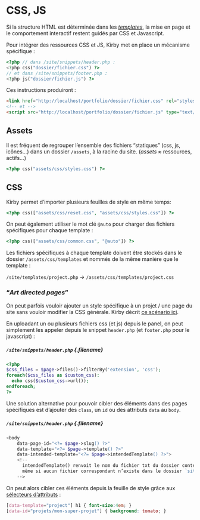 # CSS, JS

Si la structure HTML est déterminée dans les *[templates](../templates)*, la mise en page et le comportement interactif restent guidés par CSS et Javascript.

Pour intégrer des ressources CSS et JS, Kirby met en place un mécanisme spécifique :

```php
<?php // dans /site/snippets/header.php :
<?php css("dossier/fichier.css") ?>
// et dans /site/snippets/footer.php :
<?php js("dossier/fichier.js") ?>
```

Ces instructions produiront :

```html
<link href="http://localhost/portfolio/dossier/fichier.css" rel="stylesheet">
<!-- et -->
<script src="http://localhost/portfolio/dossier/fichier.js" type="text/javascript"></script>
```

## Assets

Il est fréquent de regrouper l’ensemble des fichiers “statiques” (css, js, icônes…) dans un dossier `/assets`, à la racine du site. (*assets* ≈ ressources, actifs…)

```php
<?php css("assets/css/styles.css") ?>
```

## CSS

Kirby permet d’importer plusieurs feuilles de style en même temps: 

```php
<?php css(["assets/css/reset.css", "assets/css/styles.css"]) ?>
```

On peut également utiliser le mot clé `@auto` pour charger des fichiers spécifiques pour chaque template :

```php
<?php css(["assets/css/common.css", "@auto"]) ?>
```

Les fichiers spécifiques à chaque template doivent être stockés dans le dossier `/assets/css/templates` et nommés de la même manière que le template :

`/site/templates/project.php` → `/assets/css/templates/project.css` 

### “*Art directed pages*”
On peut parfois vouloir ajouter un style spécifique à un projet / une page du site sans vouloir modifier la CSS générale. Kirby décrit [ce scénario ici](https://getkirby.com/docs/cookbook/templating/art-directed-blog-posts).

En uploadant un ou plusieurs fichiers css (et js) depuis le panel, on peut simplement les appeler depuis le snippet `header.php` (et `footer.php` pour le javascript) :

##### `/site/snippets/header.php`  {.filename}
```php
<?php 
$css_files = $page->files()->filterBy('extension', 'css');
foreach($css_files as $custom_css):
  echo css($custom_css->url());
endforeach;
?>
```

Une solution alternative pour pouvoir cibler des éléments dans des pages spécifiques est d’ajouter des `class`, un `id` ou des attributs `data` au `body`.

##### `/site/snippets/header.php`  {.filename}
```php
<body
    data-page-id="<?= $page->slug() ?>"
    data-template="<?= $page->template() ?>"
    data-intended-template="<?= $page->intendedTemplate() ?>">
    <!-- 
      intendedTemplate() renvoit le nom du fichier txt du dossier content,
      même si aucun fichier correspondant n’existe dans le dossier `site/templates`
    -->
```

On peut alors cibler ces éléments depuis la feuille de style grâce aux [sélecteurs d’attributs](/web/pages/ressources/css/selectors/) :

```css
[data-template="project"] h1 { font-size:4em; }
[data-id="projets/mon-super-projet"] { background: tomato; }
```
